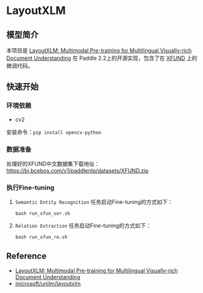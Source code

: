 # LayoutXLM

## 模型简介

本项目是 [LayoutXLM: Multimodal Pre-training for Multilingual Visually-rich Document Understanding](https://arxiv.org/pdf/2104.08836.pdf) 在 Paddle 2.2上的开源实现，包含了在 [XFUND](https://github.com/doc-analysis/XFUND) 上的微调代码。

## 快速开始

### 环境依赖

- cv2

安装命令：`pip install opencv-python`

### 数据准备
处理好的XFUND中文数据集下载地址：https://bj.bcebos.com/v1/paddlenlp/datasets/XFUND.zip

### 执行Fine-tuning

1. ``Semantic Entity Recognition`` 任务启动Fine-tuning的方式如下：
    ```shell
    bash run_xfun_ser.sh
    ```

2. ``Relation Extraction`` 任务启动Fine-tuning的方式如下：
    ```shell
    bash run_xfun_re.sh
    ```

## Reference

- [LayoutXLM: Multimodal Pre-training for Multilingual Visually-rich Document Understanding](https://arxiv.org/pdf/2104.08836.pdf)
- [microsoft/unilm/layoutxlm](https://github.com/microsoft/unilm/tree/master/layoutxlm)
